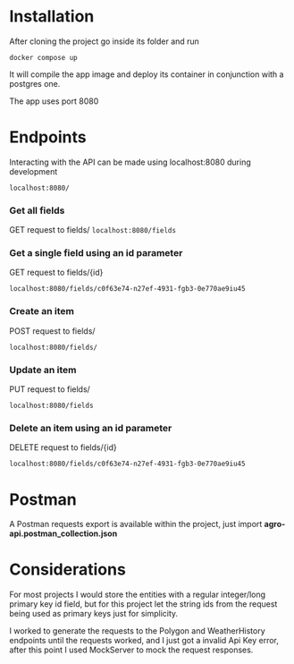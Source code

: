 # Installation
After cloning the project go inside its folder and run

` docker compose up `

It will compile the app image and deploy its container in conjunction with a postgres one.

The app uses port 8080

# Endpoints

Interacting with the API can be made using localhost:8080 during development

`localhost:8080/`

### Get all fields
GET request to fields/
`localhost:8080/fields`

### Get a single field using an id parameter
GET request to fields/{id}

`localhost:8080/fields/c0f63e74-n27ef-4931-fgb3-0e770ae9iu45`

### Create an item
POST request to fields/

`localhost:8080/fields/`

### Update an item
PUT request to fields/

`localhost:8080/fields`

### Delete an item using an id parameter
DELETE request to fields/{id}

`localhost:8080/fields/c0f63e74-n27ef-4931-fgb3-0e770ae9iu45`

# Postman
A Postman requests export is available within the project, just import **agro-api.postman_collection.json**

# Considerations 

For most projects I would store the entities with a regular integer/long primary key id field, but for this project let the string ids from the request being used as primary keys just for simplicity.

I worked to generate the requests to the Polygon and WeatherHistory endpoints until the requests worked, and I just got a invalid Api Key error, after this point I used MockServer to mock the request responses.
